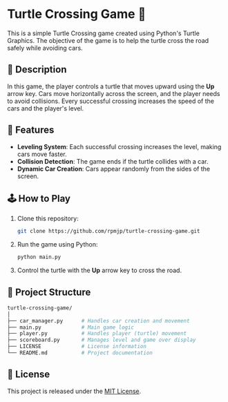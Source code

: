 # Turtle Crossing Game 🐢

This is a simple Turtle Crossing game created using Python's Turtle Graphics. The objective of the game is to help the turtle cross the road safely while avoiding cars.

## 📝 Description

In this game, the player controls a turtle that moves upward using the **Up** arrow key. Cars move horizontally across the screen, and the player needs to avoid collisions. Every successful crossing increases the speed of the cars and the player's level.

## 🚀 Features

- **Leveling System**: Each successful crossing increases the level, making cars move faster.
- **Collision Detection**: The game ends if the turtle collides with a car.
- **Dynamic Car Creation**: Cars appear randomly from the sides of the screen.

## 🕹️ How to Play

1. Clone this repository:
   ```bash
   git clone https://github.com/rpmjp/turtle-crossing-game.git
   ```
2. Run the game using Python:
   ```bash
   python main.py
   ```
3. Control the turtle with the **Up** arrow key to cross the road.

## 📂 Project Structure

```bash
turtle-crossing-game/
│
├── car_manager.py      # Handles car creation and movement
├── main.py             # Main game logic
├── player.py           # Handles player (turtle) movement
├── scoreboard.py       # Manages level and game over display
├── LICENSE             # License information
└── README.md           # Project documentation
```

## 📝 License

This project is released under the [MIT License](LICENSE).
